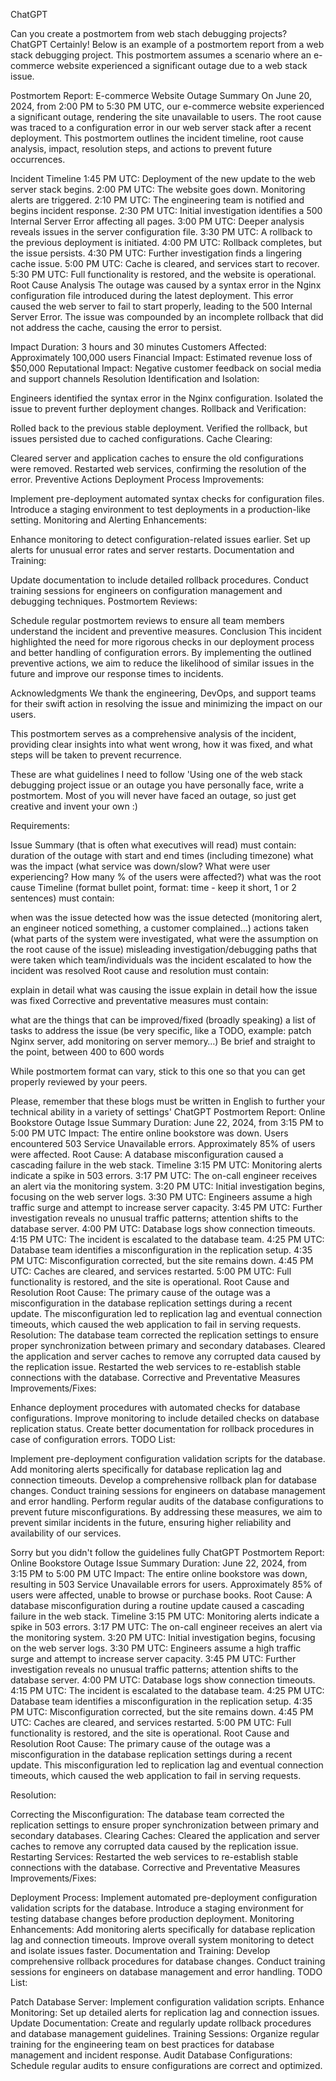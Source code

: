 ChatGPT

Can you create a postmortem from web stach debugging projects?
ChatGPT
Certainly! Below is an example of a postmortem report from a web stack debugging project. This postmortem assumes a scenario where an e-commerce website experienced a significant outage due to a web stack issue.

Postmortem Report: E-commerce Website Outage
Summary
On June 20, 2024, from 2:00 PM to 5:30 PM UTC, our e-commerce website experienced a significant outage, rendering the site unavailable to users. The root cause was traced to a configuration error in our web server stack after a recent deployment. This postmortem outlines the incident timeline, root cause analysis, impact, resolution steps, and actions to prevent future occurrences.

Incident Timeline
1:45 PM UTC: Deployment of the new update to the web server stack begins.
2:00 PM UTC: The website goes down. Monitoring alerts are triggered.
2:10 PM UTC: The engineering team is notified and begins incident response.
2:30 PM UTC: Initial investigation identifies a 500 Internal Server Error affecting all pages.
3:00 PM UTC: Deeper analysis reveals issues in the server configuration file.
3:30 PM UTC: A rollback to the previous deployment is initiated.
4:00 PM UTC: Rollback completes, but the issue persists.
4:30 PM UTC: Further investigation finds a lingering cache issue.
5:00 PM UTC: Cache is cleared, and services start to recover.
5:30 PM UTC: Full functionality is restored, and the website is operational.
Root Cause Analysis
The outage was caused by a syntax error in the Nginx configuration file introduced during the latest deployment. This error caused the web server to fail to start properly, leading to the 500 Internal Server Error. The issue was compounded by an incomplete rollback that did not address the cache, causing the error to persist.

Impact
Duration: 3 hours and 30 minutes
Customers Affected: Approximately 100,000 users
Financial Impact: Estimated revenue loss of $50,000
Reputational Impact: Negative customer feedback on social media and support channels
Resolution
Identification and Isolation:

Engineers identified the syntax error in the Nginx configuration.
Isolated the issue to prevent further deployment changes.
Rollback and Verification:

Rolled back to the previous stable deployment.
Verified the rollback, but issues persisted due to cached configurations.
Cache Clearing:

Cleared server and application caches to ensure the old configurations were removed.
Restarted web services, confirming the resolution of the error.
Preventive Actions
Deployment Process Improvements:

Implement pre-deployment automated syntax checks for configuration files.
Introduce a staging environment to test deployments in a production-like setting.
Monitoring and Alerting Enhancements:

Enhance monitoring to detect configuration-related issues earlier.
Set up alerts for unusual error rates and server restarts.
Documentation and Training:

Update documentation to include detailed rollback procedures.
Conduct training sessions for engineers on configuration management and debugging techniques.
Postmortem Reviews:

Schedule regular postmortem reviews to ensure all team members understand the incident and preventive measures.
Conclusion
This incident highlighted the need for more rigorous checks in our deployment process and better handling of configuration errors. By implementing the outlined preventive actions, we aim to reduce the likelihood of similar issues in the future and improve our response times to incidents.

Acknowledgments
We thank the engineering, DevOps, and support teams for their swift action in resolving the issue and minimizing the impact on our users.

This postmortem serves as a comprehensive analysis of the incident, providing clear insights into what went wrong, how it was fixed, and what steps will be taken to prevent recurrence.




These are what guidelines I need to follow 'Using one of the web stack debugging project issue or an outage you have personally face, write a postmortem. Most of you will never have faced an outage, so just get creative and invent your own :)

Requirements:

Issue Summary (that is often what executives will read) must contain:
duration of the outage with start and end times (including timezone)
what was the impact (what service was down/slow? What were user experiencing? How many % of the users were affected?)
what was the root cause
Timeline (format bullet point, format: time - keep it short, 1 or 2 sentences) must contain:

when was the issue detected
how was the issue detected (monitoring alert, an engineer noticed something, a customer complained…)
actions taken (what parts of the system were investigated, what were the assumption on the root cause of the issue)
misleading investigation/debugging paths that were taken
which team/individuals was the incident escalated to
how the incident was resolved
Root cause and resolution must contain:

explain in detail what was causing the issue
explain in detail how the issue was fixed
Corrective and preventative measures must contain:

what are the things that can be improved/fixed (broadly speaking)
a list of tasks to address the issue (be very specific, like a TODO, example: patch Nginx server, add monitoring on server memory…)
Be brief and straight to the point, between 400 to 600 words

While postmortem format can vary, stick to this one so that you can get properly reviewed by your peers.

Please, remember that these blogs must be written in English to further your technical ability in a variety of settings'
ChatGPT
Postmortem Report: Online Bookstore Outage
Issue Summary
Duration: June 22, 2024, from 3:15 PM to 5:00 PM UTC
Impact: The entire online bookstore was down. Users encountered 503 Service Unavailable errors. Approximately 85% of users were affected.
Root Cause: A database misconfiguration caused a cascading failure in the web stack.
Timeline
3:15 PM UTC: Monitoring alerts indicate a spike in 503 errors.
3:17 PM UTC: The on-call engineer receives an alert via the monitoring system.
3:20 PM UTC: Initial investigation begins, focusing on the web server logs.
3:30 PM UTC: Engineers assume a high traffic surge and attempt to increase server capacity.
3:45 PM UTC: Further investigation reveals no unusual traffic patterns; attention shifts to the database server.
4:00 PM UTC: Database logs show connection timeouts.
4:15 PM UTC: The incident is escalated to the database team.
4:25 PM UTC: Database team identifies a misconfiguration in the replication setup.
4:35 PM UTC: Misconfiguration corrected, but the site remains down.
4:45 PM UTC: Caches are cleared, and services restarted.
5:00 PM UTC: Full functionality is restored, and the site is operational.
Root Cause and Resolution
Root Cause: The primary cause of the outage was a misconfiguration in the database replication settings during a recent update. The misconfiguration led to replication lag and eventual connection timeouts, which caused the web application to fail in serving requests.
Resolution:
The database team corrected the replication settings to ensure proper synchronization between primary and secondary databases.
Cleared the application and server caches to remove any corrupted data caused by the replication issue.
Restarted the web services to re-establish stable connections with the database.
Corrective and Preventative Measures
Improvements/Fixes:

Enhance deployment procedures with automated checks for database configurations.
Improve monitoring to include detailed checks on database replication status.
Create better documentation for rollback procedures in case of configuration errors.
TODO List:

Implement pre-deployment configuration validation scripts for the database.
Add monitoring alerts specifically for database replication lag and connection timeouts.
Develop a comprehensive rollback plan for database changes.
Conduct training sessions for engineers on database management and error handling.
Perform regular audits of the database configurations to prevent future misconfigurations.
By addressing these measures, we aim to prevent similar incidents in the future, ensuring higher reliability and availability of our services.




Sorry but you didn't follow the guidelines fully 
ChatGPT
Postmortem Report: Online Bookstore Outage
Issue Summary
Duration: June 22, 2024, from 3:15 PM to 5:00 PM UTC
Impact: The entire online bookstore was down, resulting in 503 Service Unavailable errors for users. Approximately 85% of users were affected, unable to browse or purchase books.
Root Cause: A database misconfiguration during a routine update caused a cascading failure in the web stack.
Timeline
3:15 PM UTC: Monitoring alerts indicate a spike in 503 errors.
3:17 PM UTC: The on-call engineer receives an alert via the monitoring system.
3:20 PM UTC: Initial investigation begins, focusing on the web server logs.
3:30 PM UTC: Engineers assume a high traffic surge and attempt to increase server capacity.
3:45 PM UTC: Further investigation reveals no unusual traffic patterns; attention shifts to the database server.
4:00 PM UTC: Database logs show connection timeouts.
4:15 PM UTC: The incident is escalated to the database team.
4:25 PM UTC: Database team identifies a misconfiguration in the replication setup.
4:35 PM UTC: Misconfiguration corrected, but the site remains down.
4:45 PM UTC: Caches are cleared, and services restarted.
5:00 PM UTC: Full functionality is restored, and the site is operational.
Root Cause and Resolution
Root Cause: The primary cause of the outage was a misconfiguration in the database replication settings during a recent update. This misconfiguration led to replication lag and eventual connection timeouts, which caused the web application to fail in serving requests.

Resolution:

Correcting the Misconfiguration: The database team corrected the replication settings to ensure proper synchronization between primary and secondary databases.
Clearing Caches: Cleared the application and server caches to remove any corrupted data caused by the replication issue.
Restarting Services: Restarted the web services to re-establish stable connections with the database.
Corrective and Preventative Measures
Improvements/Fixes:

Deployment Process:
Implement automated pre-deployment configuration validation scripts for the database.
Introduce a staging environment for testing database changes before production deployment.
Monitoring Enhancements:
Add monitoring alerts specifically for database replication lag and connection timeouts.
Improve overall system monitoring to detect and isolate issues faster.
Documentation and Training:
Develop comprehensive rollback procedures for database changes.
Conduct training sessions for engineers on database management and error handling.
TODO List:

Patch Database Server:
Implement configuration validation scripts.
Enhance Monitoring:
Set up detailed alerts for replication lag and connection issues.
Update Documentation:
Create and regularly update rollback procedures and database management guidelines.
Training Sessions:
Organize regular training for the engineering team on best practices for database management and incident response.
Audit Database Configurations:
Schedule regular audits to ensure configurations are correct and optimized.

